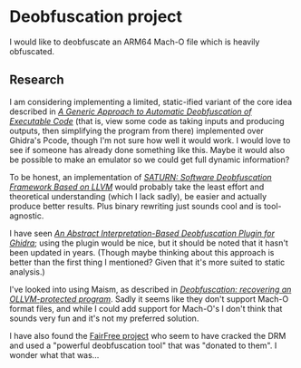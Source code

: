 # Deobfuscation project

I would like to deobfuscate an ARM64 Mach-O file which is heavily obfuscated.

## Research

I am considering implementing a limited, static-ified variant of the core idea described in [*A Generic Approach to Automatic Deobfuscation of Executable Code*](https://www2.cs.arizona.edu/people/debray/Publications/generic-deobf.pdf) (that is, view some code as taking inputs and producing outputs, then simplifying the program from there) implemented over Ghidra's Pcode, though I'm not sure how well it would work. I would love to see if someone has already done something like this. Maybe it would also be possible to make an emulator so we could get full dynamic information?

To be honest, an implementation of [*SATURN: Software Deobfuscation Framework Based on LLVM*](https://arxiv.org/pdf/1909.01752) would probably take the least effort and theoretical understanding (which I lack sadly), be easier and actually produce better results. Plus binary rewriting just sounds cool and is tool-agnostic.

I have seen [*An Abstract Interpretation-Based Deobfuscation Plugin for Ghidra*](https://www.msreverseengineering.com/blog/2019/4/17/an-abstract-interpretation-based-deobfuscation-plugin-for-ghidra); using the plugin would be nice, but it should be noted that it hasn't been updated in years. (Though maybe thinking about this approach is better than the first thing I mentioned? Given that it's more suited to static analysis.)

I've looked into using Maism, as described in [*Deobfuscation: recovering an OLLVM-protected program*](https://blog.quarkslab.com/deobfuscation-recovering-an-ollvm-protected-program.html). Sadly it seems like they don't support Mach-O format files, and while I could add support for Mach-O's I don't think that sounds very fun and it's not my preferred solution.

I have also found the [FairFree project](https://github.com/roothide/FairFree) who seem to have cracked the DRM and used a "powerful deobfuscation tool" that was "donated to them". I wonder what that was...
